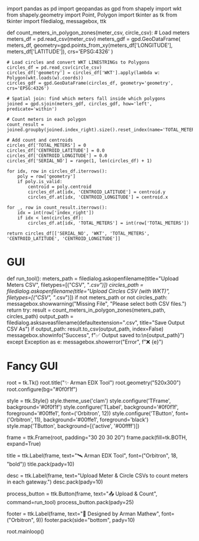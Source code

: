 import pandas as pd
import geopandas as gpd
from shapely import wkt
from shapely.geometry import Point, Polygon
import tkinter as tk
from tkinter import filedialog, messagebox, ttk

def count_meters_in_polygon_zones(meter_csv, circle_csv):
    # Load meters
    meters_df = pd.read_csv(meter_csv)
    meters_gdf = gpd.GeoDataFrame(
        meters_df,
        geometry=gpd.points_from_xy(meters_df['LONGITUDE'], meters_df['LATITUDE']),
        crs='EPSG:4326'
    )

    # Load circles and convert WKT LINESTRINGs to Polygons
    circles_df = pd.read_csv(circle_csv)
    circles_df['geometry'] = circles_df['WKT'].apply(lambda w: Polygon(wkt.loads(w).coords))
    circles_gdf = gpd.GeoDataFrame(circles_df, geometry='geometry', crs='EPSG:4326')

    # Spatial join: find which meters fall inside which polygons
    joined = gpd.sjoin(meters_gdf, circles_gdf, how='left', predicate='within')

    # Count meters in each polygon
    count_result = joined.groupby(joined.index_right).size().reset_index(name='TOTAL_METERS')

    # Add count and centroids
    circles_df['TOTAL_METERS'] = 0
    circles_df['CENTROID_LATITUDE'] = 0.0
    circles_df['CENTROID_LONGITUDE'] = 0.0
    circles_df['SERIAL_NO'] = range(1, len(circles_df) + 1)

    for idx, row in circles_df.iterrows():
        poly = row['geometry']
        if poly.is_valid:
            centroid = poly.centroid
            circles_df.at[idx, 'CENTROID_LATITUDE'] = centroid.y
            circles_df.at[idx, 'CENTROID_LONGITUDE'] = centroid.x

    for _, row in count_result.iterrows():
        idx = int(row['index_right'])
        if idx < len(circles_df):
            circles_df.at[idx, 'TOTAL_METERS'] = int(row['TOTAL_METERS'])

    return circles_df[['SERIAL_NO', 'WKT', 'TOTAL_METERS', 'CENTROID_LATITUDE', 'CENTROID_LONGITUDE']]

# GUI
def run_tool():
    meters_path = filedialog.askopenfilename(title="Upload Meters CSV", filetypes=[("CSV", "*.csv")])
    circles_path = filedialog.askopenfilename(title="Upload Circles CSV (with WKT)", filetypes=[("CSV", "*.csv")])
    if not meters_path or not circles_path:
        messagebox.showwarning("Missing File", "Please select both CSV files.")
        return
    try:
        result = count_meters_in_polygon_zones(meters_path, circles_path)
        output_path = filedialog.asksaveasfilename(defaultextension=".csv", title="Save Output CSV As")
        if output_path:
            result.to_csv(output_path, index=False)
            messagebox.showinfo("Success", f"✅ Output saved to:\n{output_path}")
    except Exception as e:
        messagebox.showerror("Error", f"❌ {e}")

# Fancy GUI
root = tk.Tk()
root.title("✨ Arman EDX Tool")
root.geometry("520x300")
root.configure(bg="#0f0f1f")

style = ttk.Style()
style.theme_use('clam')
style.configure('TFrame', background='#0f0f1f')
style.configure('TLabel', background='#0f0f1f', foreground='#00ffe1', font=('Orbitron', 12))
style.configure('TButton', font=('Orbitron', 11), background='#00ffe1', foreground='black')
style.map('TButton', background=[('active', '#00ffff')])

frame = ttk.Frame(root, padding="30 20 30 20")
frame.pack(fill=tk.BOTH, expand=True)

title = ttk.Label(frame, text="🛰️ Arman EDX Tool", font=("Orbitron", 18, "bold"))
title.pack(pady=10)

desc = ttk.Label(frame, text="Upload Meter & Circle CSVs to count meters in each gateway.")
desc.pack(pady=10)

process_button = ttk.Button(frame, text="📤 Upload & Count", command=run_tool)
process_button.pack(pady=25)

footer = ttk.Label(frame, text="🚀 Designed by Arman Mathew", font=("Orbitron", 9))
footer.pack(side="bottom", pady=10)

root.mainloop()
